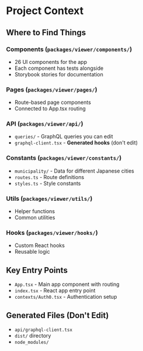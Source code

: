 # Project Context

## Where to Find Things

### Components (`packages/viewer/components/`)
- 26 UI components for the app
- Each component has tests alongside
- Storybook stories for documentation

### Pages (`packages/viewer/pages/`) 
- Route-based page components
- Connected to App.tsx routing

### API (`packages/viewer/api/`)
- `queries/` - GraphQL queries you can edit
- `graphql-client.tsx` - **Generated hooks** (don't edit)

### Constants (`packages/viewer/constants/`)
- `municipality/` - Data for different Japanese cities
- `routes.ts` - Route definitions  
- `styles.ts` - Style constants

### Utils (`packages/viewer/utils/`)
- Helper functions
- Common utilities

### Hooks (`packages/viewer/hooks/`)
- Custom React hooks
- Reusable logic

## Key Entry Points
- `App.tsx` - Main app component with routing
- `index.tsx` - React app entry point
- `contexts/Auth0.tsx` - Authentication setup

## Generated Files (Don't Edit)
- `api/graphql-client.tsx`
- `dist/` directory
- `node_modules/`